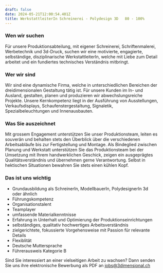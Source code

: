 ```yaml
---
draft: false
date: 2024-05-21T12:00:54.401Z
title: WerkstattleiterIn Schreinerei - Polydesign 3D   80 - 100%
---
```

### Wen wir suchen

Für unsere Produktionsabteilung, mit eigener Schreinerei, Schriftenmalerei, Werbetechnik und 3d-Druck, suchen wir eine motivierte, engagierte, selbständige, disziplinarische WerkstattleiterIn, welche mit Liebe zum Detail arbeitet und ein fundiertes technisches Verständnis mitbringt.

### Wer wir sind

Wir sind eine dynamische Firma, welche in unterschiedlichen Bereichen der dreidimensionalen Gestaltung tätig ist. Für unsere Kunden im In- und Ausland, gestalten, planen und produzieren wir abwechslungsreiche Projekte. Unsere Kernkompetenz liegt in der Ausführung von Ausstellungen, Verkaufsdisplays, Schaufenstergestaltung, Signaletik, Spezialbeleuchtungen und Innenausbauten.

### Was Sie auszeichnet

Mit grossem Engagement unterstützen Sie unser Produktionsteam, leiten es souverän und behalten stets den Überblick über die verschiedenen Arbeitsabläufe bis zur Fertigstellung und Montage. Als Bindeglied zwischen Planung und Werkstatt unterstützen Sie das Produktionsteam bei der Umsetzung mit Ihrem handwerklichen Geschick, zeigen ein ausgeprägtes Qualitätsverständnis und übernehmen gerne Verantwortung. Selbst in hektischen Situationen bewahren Sie stets einen kühlen Kopf.

### Das ist uns wichtig

* Grundausbildung als SchreinerIn, ModellbauerIn, PolydesignerIn 3d oder ähnlich
* Führungskompetenz
* Organisationstalent
* Teamplayer
* umfassende Materialkenntnisse
* Erfahrung in Unterhalt und Optimierung der Produktionseinrichtungen
* selbständiges, qualitativ hochwertiges Arbeitsverständnis
* zielgerichtete, fokussierte Vorgehensweise mit Passion für relevante Details
* Flexiblität
* Deutsche Muttersprache
* Führerausweis Kategorie B

Sind Sie interessiert an einer vielseitigen Arbeit zu wachsen? Dann senden Sie uns ihre elektronische Bewerbung als PDF an [jobs@3dimensional.ch](mailto:jobs@3dimensional.ch)

